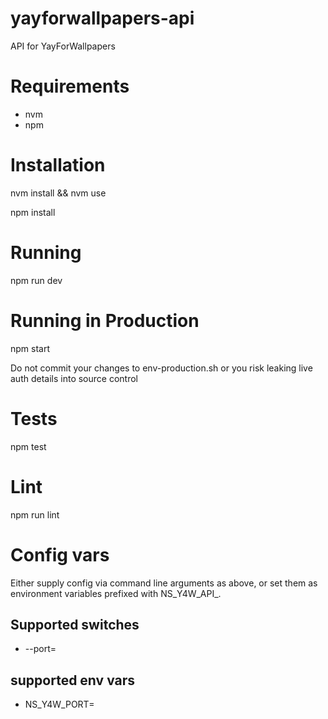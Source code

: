 # yayforwallpapers-api
API for YayForWallpapers

Requirements
============
- nvm
- npm

Installation
============
nvm install && nvm use

npm install

Running
=======
npm run dev

Running in Production
=====================
npm start

Do not commit your changes to env-production.sh or you risk leaking live auth details into source control

Tests
=====
npm test

Lint
====
npm run lint

Config vars
===========
Either supply config via command line arguments as above, or set them as environment variables prefixed with NS_Y4W_API_.

Supported switches
------------------
- --port=

supported env vars
------------------
- NS_Y4W_PORT=
